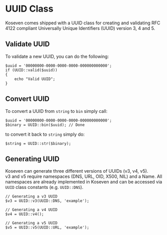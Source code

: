# UUID Class
Koseven comes shipped with a UUID class for creating and validating RFC 4122 compliant Universally Unique Identifiers (UUID)
 version 3, 4 and 5.
 
## Validate UUID
To validate a new UUID, you can do the following:

	$uuid = '00000000-0000-0000-0000-000000000000';
	if (UUID::valid($uuid)) 
	{
	    echo "Valid UUID";
	}
	
## Convert UUID
To convert a UUID from `string` to `bin` simply call:

    $uuid = '00000000-0000-0000-0000-000000000000';
    $binary = UUID::bin($uuid); // Done
    
to convert it back to `string` simply do:

    $string = UUID::str($binary);
    
    
## Generating UUID
Koseven can generate three different versions of UUIDs (v3, v4, v5).    
v3 and v5 require namespaces (DNS, URL, OID, X500, NIL) and a Name. All namespaces are
already implemented in Koseven and can be accessed via `UUID` class constants (e.g. `UUID::DNS`).

    // Generating a v3 UUID
    $v3 = UUID::v3(UUID::DNS, 'example');
    
    // Generating a v4 UUID
    $v4 = UUID::v4();
    
    // Generating a v5 UUID
    $v5 = UUID::v5(UUID::URL, 'example');
